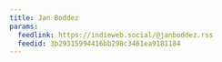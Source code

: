 ```yaml
---
title: Jan Boddez
params:
  feedlink: https://indieweb.social/@janboddez.rss
  feedid: 3b29315994416bb298c3461ea9181184
---
```

